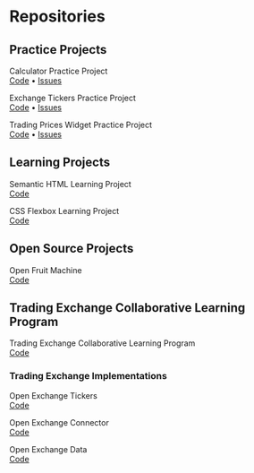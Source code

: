 # Repositories

## Practice Projects

Calculator Practice Project    
[Code](https://github.com/pecknigel/calculator-practice-project)
• [Issues](https://github.com/pecknigel/calculator-practice-project/issues)

Exchange Tickers Practice Project    
[Code](https://github.com/pecknigel/exchange-tickers-practice-project)
• [Issues](https://github.com/pecknigel/exchange-tickers-practice-project/issues)

Trading Prices Widget Practice Project    
[Code](https://github.com/pecknigel/trading-prices-widget-practice-project)
• [Issues](https://github.com/pecknigel/trading-prices-widget-practice-project/issues)

## Learning Projects

Semantic HTML Learning Project    
[Code](https://github.com/pecknigel/semantic-html-learning-project)

CSS Flexbox Learning Project    
[Code](https://github.com/pecknigel/css-flexbox-learning-project)

## Open Source Projects

Open Fruit Machine    
[Code](https://github.com/pecknigel/open-fruit-machine)

## Trading Exchange Collaborative Learning Program

Trading Exchange Collaborative Learning Program    
[Code](https://github.com/pecknigel/trading-exchange-collaborative-learning)

### Trading Exchange Implementations

Open Exchange Tickers    
[Code](https://github.com/pecknigel/open-exchange-tickers)

Open Exchange Connector    
[Code](https://github.com/pecknigel/open-exchange-connector)

Open Exchange Data    
[Code](https://github.com/pecknigel/open-exchange-data)
